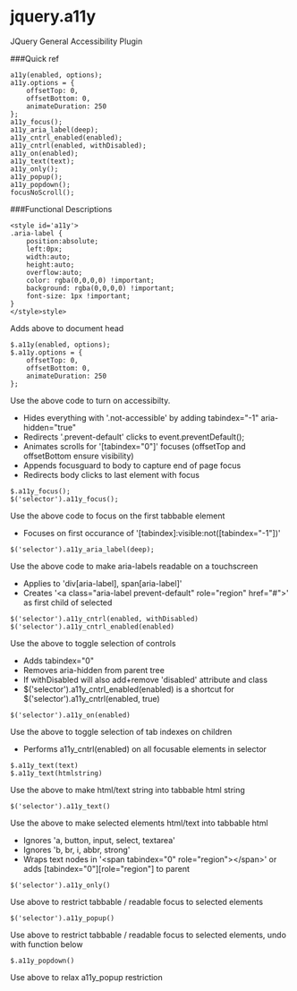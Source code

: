jquery.a11y
============


JQuery General Accessibility Plugin  

###Quick ref
```
a11y(enabled, options);
a11y.options = {
	offsetTop: 0,
	offsetBottom: 0,
	animateDuration: 250
};
a11y_focus();
a11y_aria_label(deep);
a11y_cntrl_enabled(enabled);
a11y_cntrl(enabled, withDisabled);
a11y_on(enabled);
a11y_text(text);
a11y_only();
a11y_popup();
a11y_popdown();
focusNoScroll();
````
  
###Functional Descriptions
  
```
<style id='a11y'>
.aria-label {
	position:absolute;
	left:0px;
	width:auto;
	height:auto;
	overflow:auto;
	color: rgba(0,0,0,0) !important;
	background: rgba(0,0,0,0) !important;
	font-size: 1px !important;
}
</style>style>

```
Adds above to document head  
  
  
```
$.a11y(enabled, options);
$.a11y.options = {
	offsetTop: 0,
	offsetBottom: 0,
	animateDuration: 250
};
```
Use the above code to turn on accessibilty.  
* Hides everything with '.not-accessible' by adding tabindex="-1" aria-hidden="true"  
* Redirects '.prevent-default' clicks to event.preventDefault();  
* Animates scrolls for '[tabindex="0"]' focuses (offsetTop and offsetBottom ensure visibility)  
* Appends focusguard to body to capture end of page focus  
* Redirects body clicks to last element with focus  
  
  

```
$.a11y_focus();
$('selector').a11y_focus();
```
Use the above code to focus on the first tabbable element   
* Focuses on first occurance of '[tabindex]:visible:not([tabindex="-1"])'  
  
  

```
$('selector').a11y_aria_label(deep);
```
Use the above code to make aria-labels readable on a touchscreen  
* Applies to 'div[aria-label], span[aria-label]'  
* Creates '&lt;a class="aria-label prevent-default" role="region" href="#"&gt;' as first child of selected  
  
  

```
$('selector').a11y_cntrl(enabled, withDisabled)
$('selector').a11y_cntrl_enabled(enabled)
```
Use the above to toggle selection of controls  
* Adds tabindex="0"  
* Removes aria-hidden from parent tree   
* If withDisabled will also add+remove 'disabled' attribute and class
* $('selector').a11y_cntrl_enabled(enabled) is a shortcut for $('selector').a11y_cntrl(enabled, true) 
  
  
```
$('selector').a11y_on(enabled)
```
Use the above to toggle selection of tab indexes on children  
* Performs a11y_cntrl(enabled) on all focusable elements in selector
  
  
  
  
  
```
$.a11y_text(text)
$.a11y_text(htmlstring)
```
Use the above to make html/text string into tabbable html string  
  
    
```
$('selector').a11y_text()
```
Use the above to make selected elements html/text into tabbable html  
* Ignores 'a, button, input, select, textarea'  
* Ignores 'b, br, i, abbr, strong'  
* Wraps text nodes in '&lt;span tabindex="0" role="region"&gt;&lt;/span&gt;' or adds [tabindex="0"][role="region"] to parent    
  
  
```
$('selector').a11y_only()
```
Use above to restrict tabbable / readable focus to selected elements  
  
  
```
$('selector').a11y_popup()
```
Use above to restrict tabbable / readable focus to selected elements, undo with function below  
  
  
```
$.a11y_popdown()
```
Use above to relax a11y_popup restriction  
  
    
